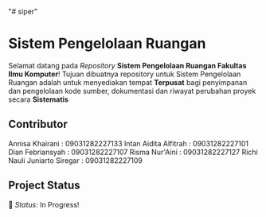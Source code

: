 "# siper" 
# Sistem Pengelolaan Ruangan

Selamat datang pada *Repository* **Sistem Pengelolaan Ruangan Fakultas Ilmu Komputer**! 
Tujuan dibuatnya repository untuk Sistem Pengelolaan Ruangan adalah untuk menyediakan tempat **Terpusat** bagi penyimpanan dan pengelolaan kode sumber, dokumentasi dan riwayat perubahan proyek secara **Sistematis**

## Contributor
Annisa Khairani : 09031282227133
Intan Aidita Alfitrah : 09031282227101
Dian Febriansyah : 09031282227107
Risma Nur'Aini : 09031282227127
Richi Nauli Juniarto Siregar : 09031282227109

## Project Status

🚧 *Status*: In Progress!
